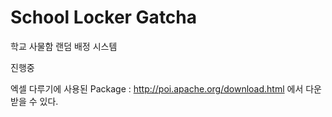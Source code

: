 # School Locker Gatcha 
학교 사물함 랜덤 배정 시스템

진행중

엑셀 다루기에 사용된 Package : http://poi.apache.org/download.html 에서 다운받을 수 있다.
